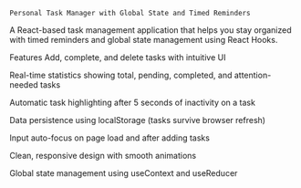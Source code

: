     Personal Task Manager with Global State and Timed Reminders
A React-based task management application that helps you stay organized with timed reminders and global state management using React Hooks.

Features
 Add, complete, and delete tasks with intuitive UI

 Real-time statistics showing total, pending, completed, and attention-needed tasks

Automatic task highlighting after 5 seconds of inactivity on a task

Data persistence using localStorage (tasks survive browser refresh)

Input auto-focus on page load and after adding tasks

Clean, responsive design with smooth animations

Global state management using useContext and useReducer